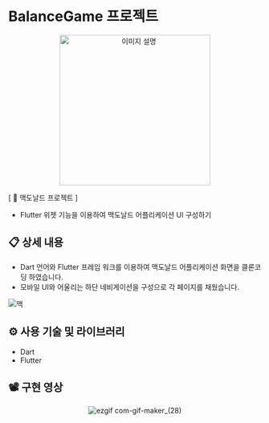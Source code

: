 # BalanceGame 프로젝트
<div style="text-align: center;">
  <img src="https://github.com/whwlgns42/Balance_Game_Pro_V2/assets/105491518/9512b82c-b556-4418-a17f-7a6566ea854b" alt="이미지 설명" width="300" height="300">
</div>


[ 🍔 맥도날드 프로젝트 ]
- Flutter 위젯 기능을 이용하여 맥도날드 어플리케이션 UI 구성하기


## 📋 상세 내용

- Dart 언어와 Flutter 프레임 워크를 이용하여 맥도날드 어플리케이션 화면을 클론코딩 하였습니다. 
- 모바일 UI와 어울리는 하단 네비게이션을  구성으로 각 페이지를 채웠습니다.

![맥](https://user-images.githubusercontent.com/113653130/213922625-51dc1091-3f03-4b96-b970-175f3e8e7145.png)


## ⚙️ 사용 기술 및 라이브러리
- Dart
- Flutter

## 📽️ 구현 영상
<div align=center>

![ezgif com-gif-maker_(28)](https://user-images.githubusercontent.com/113653130/213922679-fa120b90-ac8c-4e18-995b-8f15f99aaae4.gif)

</div>


